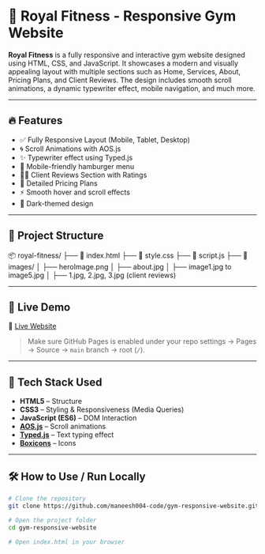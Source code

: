 # 💪 Royal Fitness - Responsive Gym Website

**Royal Fitness** is a fully responsive and interactive gym website designed using HTML, CSS, and JavaScript. It showcases a modern and visually appealing layout with multiple sections such as Home, Services, About, Pricing Plans, and Client Reviews. The design includes smooth scroll animations, a dynamic typewriter effect, mobile navigation, and much more.

---

## 🔥 Features

- ✅ Fully Responsive Layout (Mobile, Tablet, Desktop)
- 🌀 Scroll Animations with AOS.js
- ✨ Typewriter effect using Typed.js
- 📱 Mobile-friendly hamburger menu
- 🧍‍♂️ Client Reviews Section with Ratings
- 💼 Detailed Pricing Plans
- ⚡ Smooth hover and scroll effects
- 🌙 Dark-themed design

---

## 📁 Project Structure

📦 royal-fitness/
├── 📄 index.html
├── 📄 style.css
├── 📄 script.js
├── 📁 images/
│ ├── heroImage.png
│ ├── about.jpg
│ ├── image1.jpg to image5.jpg
│ ├── 1.jpg, 2.jpg, 3.jpg (client reviews)


---

## 🚀 Live Demo

🔗 [Live Website](https://maneesh004-code.github.io/gym-responsive-website)

> Make sure GitHub Pages is enabled under your repo settings → Pages → Source → `main` branch → root (`/`).

---

## 🧰 Tech Stack Used

- **HTML5** – Structure
- **CSS3** – Styling & Responsiveness (Media Queries)
- **JavaScript (ES6)** – DOM Interaction
- **[AOS.js](https://michalsnik.github.io/aos/)** – Scroll animations
- **[Typed.js](https://github.com/mattboldt/typed.js/)** – Text typing effect
- **[Boxicons](https://boxicons.com/)** – Icons


---

## 🛠️ How to Use / Run Locally

```bash
# Clone the repository
git clone https://github.com/maneesh004-code/gym-responsive-website.git

# Open the project folder
cd gym-responsive-website

# Open index.html in your browser
